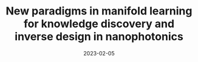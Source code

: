 ---
title: "New paradigms in manifold learning for knowledge discovery and inverse design in nanophotonics"
collection: publications
pubtype: 'Conference'
permalink: /publication/2023-02-05-spie-manifold-learning
share: false
date: 2023-02-05
venue: 'SPIE OPTO'
paperurl: 'https://doi.org/10.1117/12.2662754'
citation: 'Y. Kiarashinejad, M. Zandehshahvar, M. H. Javani, M. Zhu, *Daqian Bao*, R. Pourabolghasem, and A. Adibi. (2023). "New paradigms in manifold learning for knowledge discovery and inverse design in nanophotonics." <i>Proc. SPIE 12430, Photonic and Phononic Properties of Engineered Nanostructures XIII</i>.'
---